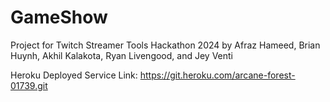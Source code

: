 # GameShow
Project for Twitch Streamer Tools Hackathon 2024 by Afraz Hameed, Brian Huynh, Akhil Kalakota, Ryan Livengood, and Jey Venti

Heroku Deployed Service Link: https://git.heroku.com/arcane-forest-01739.git

